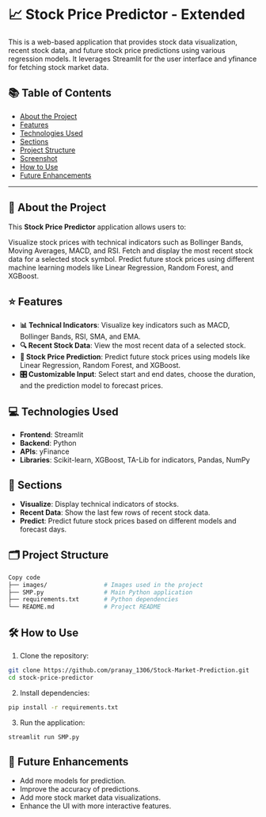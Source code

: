 # 📈 Stock Price Predictor - Extended

This is a web-based application that provides stock data visualization, recent stock data, and future stock price predictions using various regression models. It leverages Streamlit for the user interface and yfinance for fetching stock market data.


## 📚 Table of Contents

- [About the Project](#about-the-project)
- [Features](#features)
- [Technologies Used](#technologies-used)
- [Sections](#sections)
- [Project Structure](#project-structure)
- [Screenshot](#screenshot)
- [How to Use](#how-to-use)
- [Future Enhancements](#future-enhancements)

---

## 📝 About the Project

This **Stock Price Predictor** application allows users to:

Visualize stock prices with technical indicators such as Bollinger Bands, Moving Averages, MACD, and RSI.
Fetch and display the most recent stock data for a selected stock symbol.
Predict future stock prices using different machine learning models like Linear Regression, Random Forest, and XGBoost.

## ⭐ Features

- **📊 Technical Indicators**: Visualize key indicators such as MACD, Bollinger Bands, RSI, SMA, and EMA.
- **🔍 Recent Stock Data**: View the most recent data of a selected stock.
- **🔮 Stock Price Prediction**: Predict future stock prices using models like Linear Regression, Random Forest, and XGBoost.
- **🎛️ Customizable Input**: Select start and end dates, choose the duration, and the prediction model to forecast prices.

## 💻 Technologies Used

- **Frontend**: Streamlit
- **Backend**: Python
- **APIs**: yFinance
- **Libraries**: Scikit-learn, XGBoost, TA-Lib for indicators, Pandas, NumPy

## 📂 Sections

- **Visualize**: Display technical indicators of stocks.
- **Recent Data**: Show the last few rows of recent stock data.
- **Predict**: Predict future stock prices based on different models and forecast days.

## 🗂️ Project Structure


```bash
Copy code
├── images/                # Images used in the project
├── SMP.py                 # Main Python application
├── requirements.txt       # Python dependencies
└── README.md              # Project README
```



## 🛠️ How to Use

1. Clone the repository:

```bash
git clone https://github.com/pranay_1306/Stock-Market-Prediction.git
cd stock-price-predictor
```

2. Install dependencies:


```bash
pip install -r requirements.txt
```

3. Run the application:

```bash
streamlit run SMP.py
```

## 🚀 Future Enhancements

- Add more models for prediction.
- Improve the accuracy of predictions.
- Add more stock market data visualizations.
- Enhance the UI with more interactive features.
